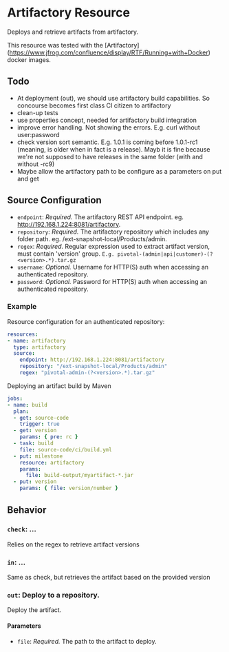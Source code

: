 # Artifactory Resource

Deploys and retrieve artifacts from artifactory. 

This resource was tested with the [Artifactory] (https://www.jfrog.com/confluence/display/RTF/Running+with+Docker) docker images.

## Todo
* At deployment (out), we should use artifactory build capabilities. So concourse becomes first class CI citizen to artifactory
* clean-up tests
* use properties concept, needed for artifactory build integration
* improve error handling. Not showing the errors. E.g. curl without user:password
* check version sort semantic. E.g. 1.0.1 is coming before 1.0.1-rc1 (meaning, is older when in fact is a release). Mayb it is fine because we're not supposed to have releases in the same folder (with and without -rc9)
* Maybe allow the artifactory path to be configure as a parameters on put and get

## Source Configuration

* `endpoint`: *Required.* The artifactory REST API endpoint. eg. http://192.168.1.224:8081/artifactory.
* `repository`: *Required.* The artifactory repository which includes any folder path. eg. /ext-snapshot-local/Products/admin.
* `regex`: *Required.* Regular expression used to extract artifact version, must contain 'version' group. ```E.g. pivotal-(admin|api|customer)-(?<version>.*).tar.gz```
* `username`: *Optional.* Username for HTTP(S) auth when accessing an authenticated repository.
* `password`: *Optional.* Password for HTTP(S) auth when accessing an authenticated repository.

### Example

Resource configuration for an authenticated repository:

``` yaml
resources:
- name: artifactory
  type: artifactory
  source:
    endpoint: http://192.168.1.224:8081/artifactory
    repository: "/ext-snapshot-local/Products/admin"
    regex: "pivotal-admin-(?<version>.*).tar.gz"
```

Deploying an artifact build by Maven

``` yaml
jobs:
- name: build
  plan:
  - get: source-code
    trigger: true
  - get: version
    params: { pre: rc }
  - task: build
    file: source-code/ci/build.yml
  - put: milestone
    resource: artifactory
    params:
      file: build-output/myartifact-*.jar
  - put: version
    params: { file: version/number }
```

## Behavior

### `check`: ...

Relies on the regex to retrieve artifact versions 


### `in`: ...

Same as check, but retrieves the artifact based on the provided version


### `out`: Deploy to a repository.

Deploy the artifact.

#### Parameters

* `file`: *Required.* The path to the artifact to deploy.
